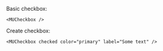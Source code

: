 Basic checkbox:

```
<MUCheckbox />
```

Create checkbox:

```
<MUCheckbox checked color="primary" label="Some text" />
```
